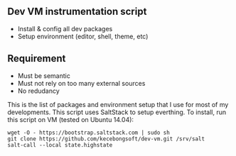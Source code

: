 Dev VM instrumentation script
------------------------------

* Install & config all dev packages
* Setup environment (editor, shell, theme, etc)

Requirement
------------

* Must be semantic
* Must not rely on too many external sources
* No redudancy

This is the list of packages and environment setup that I use for
most of my developments. This script uses SaltStack to setup everthing. 
To install, run this script on VM (tested on Ubuntu 14.04):

```
wget -O - https://bootstrap.saltstack.com | sudo sh
git clone https://github.com/kecebongsoft/dev-vm.git /srv/salt
salt-call --local state.highstate

```
